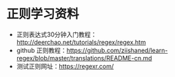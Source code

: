 # 正则学习资料
* 正则表达式30分钟入门教程：http://deerchao.net/tutorials/regex/regex.htm
* github 正则教程：https://github.com/ziishaned/learn-regex/blob/master/translations/README-cn.md
* 测试正则网址：https://regexr.com/